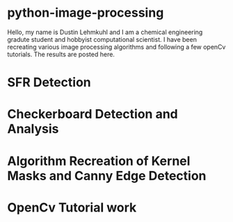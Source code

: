 # python-image-processing

Hello, my name is Dustin Lehmkuhl and I am a chemical engineering gradute student and hobbyist computational scientist.
I have been recreating various image processing algorithms and following a few openCv tutorials. The results are posted here.

# SFR Detection


# Checkerboard Detection and Analysis


# Algorithm Recreation of Kernel Masks and Canny Edge Detection


# OpenCv Tutorial work
